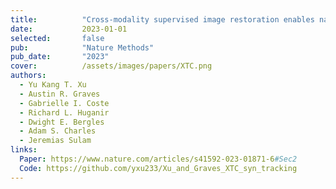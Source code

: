 ```yaml
---
title:          "Cross-modality supervised image restoration enables nanoscale tracking of synaptic plasticity in living mice"
date:           2023-01-01
selected:       false
pub:            "Nature Methods"
pub_date:       "2023"
cover:          /assets/images/papers/XTC.png
authors:
  - Yu Kang T. Xu
  - Austin R. Graves
  - Gabrielle I. Coste
  - Richard L. Huganir
  - Dwight E. Bergles
  - Adam S. Charles
  - Jeremias Sulam
links:
  Paper: https://www.nature.com/articles/s41592-023-01871-6#Sec2
  Code: https://github.com/yxu233/Xu_and_Graves_XTC_syn_tracking
---
```

